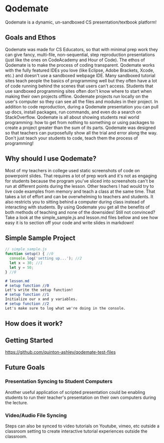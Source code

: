 # Qodemate

Qodemate is a dynamic, un-sandboxed CS presentation/textbook platform!
## Goals and Ethos
Qodemate was made for CS Educators, so that with minimal prep work they can give fancy, multi-file, non-sequential, step reproduction presentations (just like the ones on CodeAcademy and Hour of Code).  The ethos of Qodemate is to make the process of coding transparent.  Qodemate works with the fully featured IDEs you love (like Eclipse, Adobe Brackets, Xcode, etc.) and doesn't use a sandboxed webpage IDE.  Many sandboxed tutorial sites teach people the basics of programming well but they often have a lot of code running behind the scenes that users can't access.  Students that use sandboxed programming sites often don't know where to start when making their own projects offline.  Qodemate projects run locally on the user's computer so they can see all the files and modules in their project.  In addition to code reproduction, during a Qodemate presentation you can pull up docs, install packages, run commands, and even do a search on StackOverflow.  Qodemate is all about showing students real world programming: how to get from nothing to something or using packages to create a project greater than the sum of its parts.  Qodemate was designed so that teachers can purposefully show all the trial and error along the way.  Don't just teach your students to code, teach them the process of programming!
## Why should I use Qodemate?
Most of my teachers in college used static screenshots of code on powerpoint slides.  That requires a lot of prep work and it's not as engaging for students because the program you've sliced into screenshots can't be run at different points during the lesson.  Other teachers I had would try to live code examples from memory and teach a class at the same time.  That takes a lot of effort and can be overwhelming to teachers and students.  It also restricts you to sitting behind a computer during class instead of interacting with students.  By using Qodemate you get all the benefits of both methods of teaching and none of the downsides!  Still not convinced?  Take a look at the simple_sample.js and lesson.md files bellow and see how easy it is to section off your code and write slides in markdown!
## Simple Sample Project
```javascript
// simple_sample.js
function setup() { //0
  console.log('setting up...'); //2
  let x = 30; //1
  let y = 50;
} //0
```
```markdown
# lesson.md
# setup function //0
Let's write the setup function!
# setup function //1
Initialize our x and y variables.
# setup function //2
Let's make sure to log what we're doing in the console.
```
## How does it work?

## Getting Started
https://github.com/quinton-ashley/qodemate-test-files
## Future Goals
### Presentation Syncing to Student Computers
Another useful application of scripted presentation could be enabling students to run their teacher's presentation on their own computers during the lecture.  
### Video/Audio File Syncing
Steps can also be synced to video tutorials on Youtube, vimeo, etc outside a classroom setting to create interactive tutorial experiences outside the classroom.
